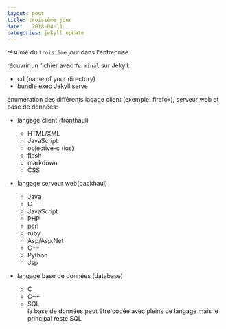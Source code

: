 ```yaml
---
layout: post
title: troisième jour
date:   2018-04-11
categories: jekyll update
---
```

résumé du `troisième` jour dans l'entreprise :

réouvrir un fichier avec `Terminal` sur Jekyll:

+ cd (name of your directory)
+ bundle exec Jekyll serve

énumération des différents lagage client (exemple: firefox), serveur web et base de données:

+ langage client (fronthaul)
  + HTML/XML
  + JavaScript    
  + objective-c (ios)
  + flash
  + markdown
  + CSS

+ langage serveur web(backhaul)
  + Java
  + C
  + JavaScript
  + PHP
  + perl
  + ruby
  + Asp/Asp.Net
  + C++
  + Python
  + Jsp

+ langage base de données (database)
  + C
  + C++
  + SQL  
la base de données peut être codée avec pleins de langage mais le principal reste SQL
